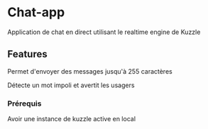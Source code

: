 # Chat-app

Application de chat en direct utilisant le realtime engine de Kuzzle

##  Features

Permet d'envoyer des messages jusqu'à 255 caractères

Détecte un mot impoli et avertit les usagers

### Prérequis
Avoir une instance de kuzzle active en local
